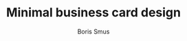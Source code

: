 ---
title: Minimal business card design
link: http://smus.com/minimal-business-card-design
author: Boris Smus
---
